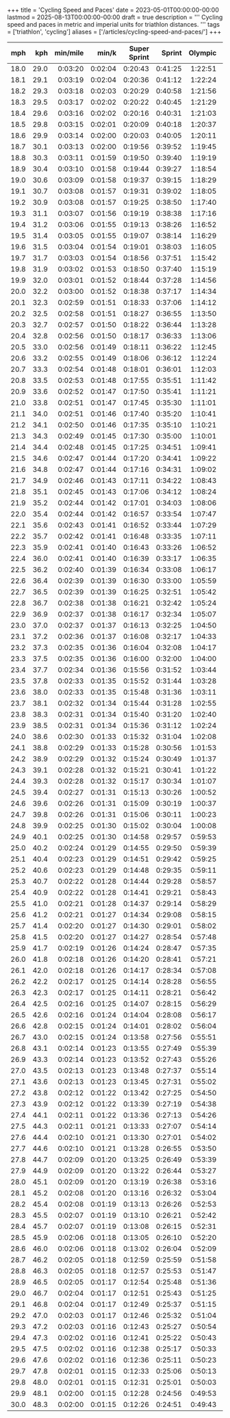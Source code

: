 +++
title = 'Cycling Speed and Paces'
date = 2023-05-01T00:00:00-00:00
lastmod = 2025-08-13T00:00:00-00:00
draft = true
description = '''
Cycling speed and paces in metric and imperial units for triathlon distances.
'''
tags = ['triathlon', 'cycling']
aliases = ['/articles/cycling-speed-and-paces/']
+++

| mph  | kph  | min/mile | min/k   | Super Sprint | Sprint  | Olympic | PTO 100km | Half IRONMAN | IRONMAN |
| ---: | ---: | -------: | ------: | -----------: | ------: | ------: | --------: | -----------: | ------: |
| 18.0 | 29.0 |  0:03:20 | 0:02:04 |      0:20:43 | 0:41:25 | 1:22:51 |   2:45:42 |      3:06:40 | 6:13:20 |
| 18.1 | 29.1 |  0:03:19 | 0:02:04 |      0:20:36 | 0:41:12 | 1:22:24 |   2:44:47 |      3:05:38 | 6:11:16 |
| 18.2 | 29.3 |  0:03:18 | 0:02:03 |      0:20:29 | 0:40:58 | 1:21:56 |   2:43:53 |      3:04:37 | 6:09:14 |
| 18.3 | 29.5 |  0:03:17 | 0:02:02 |      0:20:22 | 0:40:45 | 1:21:29 |   2:42:59 |      3:03:36 | 6:07:13 |
| 18.4 | 29.6 |  0:03:16 | 0:02:02 |      0:20:16 | 0:40:31 | 1:21:03 |   2:42:06 |      3:02:37 | 6:05:13 |
| 18.5 | 29.8 |  0:03:15 | 0:02:01 |      0:20:09 | 0:40:18 | 1:20:37 |   2:41:13 |      3:01:37 | 6:03:15 |
| 18.6 | 29.9 |  0:03:14 | 0:02:00 |      0:20:03 | 0:40:05 | 1:20:11 |   2:40:21 |      3:00:39 | 6:01:17 |
| 18.7 | 30.1 |  0:03:13 | 0:02:00 |      0:19:56 | 0:39:52 | 1:19:45 |   2:39:30 |      2:59:41 | 5:59:21 |
| 18.8 | 30.3 |  0:03:11 | 0:01:59 |      0:19:50 | 0:39:40 | 1:19:19 |   2:38:39 |      2:58:43 | 5:57:27 |
| 18.9 | 30.4 |  0:03:10 | 0:01:58 |      0:19:44 | 0:39:27 | 1:18:54 |   2:37:49 |      2:57:47 | 5:55:33 |
| 19.0 | 30.6 |  0:03:09 | 0:01:58 |      0:19:37 | 0:39:15 | 1:18:29 |   2:36:59 |      2:56:51 | 5:53:41 |
| 19.1 | 30.7 |  0:03:08 | 0:01:57 |      0:19:31 | 0:39:02 | 1:18:05 |   2:36:09 |      2:55:55 | 5:51:50 |
| 19.2 | 30.9 |  0:03:08 | 0:01:57 |      0:19:25 | 0:38:50 | 1:17:40 |   2:35:21 |      2:55:00 | 5:50:00 |
| 19.3 | 31.1 |  0:03:07 | 0:01:56 |      0:19:19 | 0:38:38 | 1:17:16 |   2:34:32 |      2:54:06 | 5:48:11 |
| 19.4 | 31.2 |  0:03:06 | 0:01:55 |      0:19:13 | 0:38:26 | 1:16:52 |   2:33:45 |      2:53:12 | 5:46:24 |
| 19.5 | 31.4 |  0:03:05 | 0:01:55 |      0:19:07 | 0:38:14 | 1:16:29 |   2:32:57 |      2:52:18 | 5:44:37 |
| 19.6 | 31.5 |  0:03:04 | 0:01:54 |      0:19:01 | 0:38:03 | 1:16:05 |   2:32:10 |      2:51:26 | 5:42:51 |
| 19.7 | 31.7 |  0:03:03 | 0:01:54 |      0:18:56 | 0:37:51 | 1:15:42 |   2:31:24 |      2:50:34 | 5:41:07 |
| 19.8 | 31.9 |  0:03:02 | 0:01:53 |      0:18:50 | 0:37:40 | 1:15:19 |   2:30:38 |      2:49:42 | 5:39:24 |
| 19.9 | 32.0 |  0:03:01 | 0:01:52 |      0:18:44 | 0:37:28 | 1:14:56 |   2:29:53 |      2:48:51 | 5:37:41 |
| 20.0 | 32.2 |  0:03:00 | 0:01:52 |      0:18:38 | 0:37:17 | 1:14:34 |   2:29:08 |      2:48:00 | 5:36:00 |
| 20.1 | 32.3 |  0:02:59 | 0:01:51 |      0:18:33 | 0:37:06 | 1:14:12 |   2:28:23 |      2:47:10 | 5:34:20 |
| 20.2 | 32.5 |  0:02:58 | 0:01:51 |      0:18:27 | 0:36:55 | 1:13:50 |   2:27:39 |      2:46:20 | 5:32:40 |
| 20.3 | 32.7 |  0:02:57 | 0:01:50 |      0:18:22 | 0:36:44 | 1:13:28 |   2:26:56 |      2:45:31 | 5:31:02 |
| 20.4 | 32.8 |  0:02:56 | 0:01:50 |      0:18:17 | 0:36:33 | 1:13:06 |   2:26:12 |      2:44:42 | 5:29:25 |
| 20.5 | 33.0 |  0:02:56 | 0:01:49 |      0:18:11 | 0:36:22 | 1:12:45 |   2:25:30 |      2:43:54 | 5:27:48 |
| 20.6 | 33.2 |  0:02:55 | 0:01:49 |      0:18:06 | 0:36:12 | 1:12:24 |   2:24:47 |      2:43:06 | 5:26:13 |
| 20.7 | 33.3 |  0:02:54 | 0:01:48 |      0:18:01 | 0:36:01 | 1:12:03 |   2:24:05 |      2:42:19 | 5:24:38 |
| 20.8 | 33.5 |  0:02:53 | 0:01:48 |      0:17:55 | 0:35:51 | 1:11:42 |   2:23:24 |      2:41:32 | 5:23:05 |
| 20.9 | 33.6 |  0:02:52 | 0:01:47 |      0:17:50 | 0:35:41 | 1:11:21 |   2:22:42 |      2:40:46 | 5:21:32 |
| 21.0 | 33.8 |  0:02:51 | 0:01:47 |      0:17:45 | 0:35:30 | 1:11:01 |   2:22:02 |      2:40:00 | 5:20:00 |
| 21.1 | 34.0 |  0:02:51 | 0:01:46 |      0:17:40 | 0:35:20 | 1:10:41 |   2:21:21 |      2:39:15 | 5:18:29 |
| 21.2 | 34.1 |  0:02:50 | 0:01:46 |      0:17:35 | 0:35:10 | 1:10:21 |   2:20:41 |      2:38:29 | 5:16:59 |
| 21.3 | 34.3 |  0:02:49 | 0:01:45 |      0:17:30 | 0:35:00 | 1:10:01 |   2:20:02 |      2:37:45 | 5:15:30 |
| 21.4 | 34.4 |  0:02:48 | 0:01:45 |      0:17:25 | 0:34:51 | 1:09:41 |   2:19:22 |      2:37:01 | 5:14:01 |
| 21.5 | 34.6 |  0:02:47 | 0:01:44 |      0:17:20 | 0:34:41 | 1:09:22 |   2:18:44 |      2:36:17 | 5:12:33 |
| 21.6 | 34.8 |  0:02:47 | 0:01:44 |      0:17:16 | 0:34:31 | 1:09:02 |   2:18:05 |      2:35:33 | 5:11:07 |
| 21.7 | 34.9 |  0:02:46 | 0:01:43 |      0:17:11 | 0:34:22 | 1:08:43 |   2:17:27 |      2:34:50 | 5:09:41 |
| 21.8 | 35.1 |  0:02:45 | 0:01:43 |      0:17:06 | 0:34:12 | 1:08:24 |   2:16:49 |      2:34:08 | 5:08:15 |
| 21.9 | 35.2 |  0:02:44 | 0:01:42 |      0:17:01 | 0:34:03 | 1:08:06 |   2:16:11 |      2:33:25 | 5:06:51 |
| 22.0 | 35.4 |  0:02:44 | 0:01:42 |      0:16:57 | 0:33:54 | 1:07:47 |   2:15:34 |      2:32:44 | 5:05:27 |
| 22.1 | 35.6 |  0:02:43 | 0:01:41 |      0:16:52 | 0:33:44 | 1:07:29 |   2:14:58 |      2:32:02 | 5:04:04 |
| 22.2 | 35.7 |  0:02:42 | 0:01:41 |      0:16:48 | 0:33:35 | 1:07:11 |   2:14:21 |      2:31:21 | 5:02:42 |
| 22.3 | 35.9 |  0:02:41 | 0:01:40 |      0:16:43 | 0:33:26 | 1:06:52 |   2:13:45 |      2:30:40 | 5:01:21 |
| 22.4 | 36.0 |  0:02:41 | 0:01:40 |      0:16:39 | 0:33:17 | 1:06:35 |   2:13:09 |      2:30:00 | 5:00:00 |
| 22.5 | 36.2 |  0:02:40 | 0:01:39 |      0:16:34 | 0:33:08 | 1:06:17 |   2:12:34 |      2:29:20 | 4:58:40 |
| 22.6 | 36.4 |  0:02:39 | 0:01:39 |      0:16:30 | 0:33:00 | 1:05:59 |   2:11:58 |      2:28:40 | 4:57:21 |
| 22.7 | 36.5 |  0:02:39 | 0:01:39 |      0:16:25 | 0:32:51 | 1:05:42 |   2:11:23 |      2:28:01 | 4:56:02 |
| 22.8 | 36.7 |  0:02:38 | 0:01:38 |      0:16:21 | 0:32:42 | 1:05:24 |   2:10:49 |      2:27:22 | 4:54:44 |
| 22.9 | 36.9 |  0:02:37 | 0:01:38 |      0:16:17 | 0:32:34 | 1:05:07 |   2:10:15 |      2:26:43 | 4:53:27 |
| 23.0 | 37.0 |  0:02:37 | 0:01:37 |      0:16:13 | 0:32:25 | 1:04:50 |   2:09:41 |      2:26:05 | 4:52:10 |
| 23.1 | 37.2 |  0:02:36 | 0:01:37 |      0:16:08 | 0:32:17 | 1:04:33 |   2:09:07 |      2:25:27 | 4:50:55 |
| 23.2 | 37.3 |  0:02:35 | 0:01:36 |      0:16:04 | 0:32:08 | 1:04:17 |   2:08:34 |      2:24:50 | 4:49:39 |
| 23.3 | 37.5 |  0:02:35 | 0:01:36 |      0:16:00 | 0:32:00 | 1:04:00 |   2:08:00 |      2:24:12 | 4:48:25 |
| 23.4 | 37.7 |  0:02:34 | 0:01:36 |      0:15:56 | 0:31:52 | 1:03:44 |   2:07:28 |      2:23:35 | 4:47:11 |
| 23.5 | 37.8 |  0:02:33 | 0:01:35 |      0:15:52 | 0:31:44 | 1:03:28 |   2:06:55 |      2:22:59 | 4:45:57 |
| 23.6 | 38.0 |  0:02:33 | 0:01:35 |      0:15:48 | 0:31:36 | 1:03:11 |   2:06:23 |      2:22:22 | 4:44:45 |
| 23.7 | 38.1 |  0:02:32 | 0:01:34 |      0:15:44 | 0:31:28 | 1:02:55 |   2:05:51 |      2:21:46 | 4:43:33 |
| 23.8 | 38.3 |  0:02:31 | 0:01:34 |      0:15:40 | 0:31:20 | 1:02:40 |   2:05:19 |      2:21:11 | 4:42:21 |
| 23.9 | 38.5 |  0:02:31 | 0:01:34 |      0:15:36 | 0:31:12 | 1:02:24 |   2:04:48 |      2:20:35 | 4:41:10 |
| 24.0 | 38.6 |  0:02:30 | 0:01:33 |      0:15:32 | 0:31:04 | 1:02:08 |   2:04:16 |      2:20:00 | 4:40:00 |
| 24.1 | 38.8 |  0:02:29 | 0:01:33 |      0:15:28 | 0:30:56 | 1:01:53 |   2:03:46 |      2:19:25 | 4:38:50 |
| 24.2 | 38.9 |  0:02:29 | 0:01:32 |      0:15:24 | 0:30:49 | 1:01:37 |   2:03:15 |      2:18:51 | 4:37:41 |
| 24.3 | 39.1 |  0:02:28 | 0:01:32 |      0:15:21 | 0:30:41 | 1:01:22 |   2:02:44 |      2:18:16 | 4:36:33 |
| 24.4 | 39.3 |  0:02:28 | 0:01:32 |      0:15:17 | 0:30:34 | 1:01:07 |   2:02:14 |      2:17:42 | 4:35:25 |
| 24.5 | 39.4 |  0:02:27 | 0:01:31 |      0:15:13 | 0:30:26 | 1:00:52 |   2:01:44 |      2:17:09 | 4:34:17 |
| 24.6 | 39.6 |  0:02:26 | 0:01:31 |      0:15:09 | 0:30:19 | 1:00:37 |   2:01:15 |      2:16:35 | 4:33:10 |
| 24.7 | 39.8 |  0:02:26 | 0:01:31 |      0:15:06 | 0:30:11 | 1:00:23 |   2:00:45 |      2:16:02 | 4:32:04 |
| 24.8 | 39.9 |  0:02:25 | 0:01:30 |      0:15:02 | 0:30:04 | 1:00:08 |   2:00:16 |      2:15:29 | 4:30:58 |
| 24.9 | 40.1 |  0:02:25 | 0:01:30 |      0:14:58 | 0:29:57 | 0:59:53 |   1:59:47 |      2:14:56 | 4:29:53 |
| 25.0 | 40.2 |  0:02:24 | 0:01:29 |      0:14:55 | 0:29:50 | 0:59:39 |   1:59:18 |      2:14:24 | 4:28:48 |
| 25.1 | 40.4 |  0:02:23 | 0:01:29 |      0:14:51 | 0:29:42 | 0:59:25 |   1:58:50 |      2:13:52 | 4:27:44 |
| 25.2 | 40.6 |  0:02:23 | 0:01:29 |      0:14:48 | 0:29:35 | 0:59:11 |   1:58:21 |      2:13:20 | 4:26:40 |
| 25.3 | 40.7 |  0:02:22 | 0:01:28 |      0:14:44 | 0:29:28 | 0:58:57 |   1:57:53 |      2:12:48 | 4:25:37 |
| 25.4 | 40.9 |  0:02:22 | 0:01:28 |      0:14:41 | 0:29:21 | 0:58:43 |   1:57:25 |      2:12:17 | 4:24:34 |
| 25.5 | 41.0 |  0:02:21 | 0:01:28 |      0:14:37 | 0:29:14 | 0:58:29 |   1:56:58 |      2:11:46 | 4:23:32 |
| 25.6 | 41.2 |  0:02:21 | 0:01:27 |      0:14:34 | 0:29:08 | 0:58:15 |   1:56:30 |      2:11:15 | 4:22:30 |
| 25.7 | 41.4 |  0:02:20 | 0:01:27 |      0:14:30 | 0:29:01 | 0:58:02 |   1:56:03 |      2:10:44 | 4:21:29 |
| 25.8 | 41.5 |  0:02:20 | 0:01:27 |      0:14:27 | 0:28:54 | 0:57:48 |   1:55:36 |      2:10:14 | 4:20:28 |
| 25.9 | 41.7 |  0:02:19 | 0:01:26 |      0:14:24 | 0:28:47 | 0:57:35 |   1:55:09 |      2:09:44 | 4:19:28 |
| 26.0 | 41.8 |  0:02:18 | 0:01:26 |      0:14:20 | 0:28:41 | 0:57:21 |   1:54:43 |      2:09:14 | 4:18:28 |
| 26.1 | 42.0 |  0:02:18 | 0:01:26 |      0:14:17 | 0:28:34 | 0:57:08 |   1:54:17 |      2:08:44 | 4:17:28 |
| 26.2 | 42.2 |  0:02:17 | 0:01:25 |      0:14:14 | 0:28:28 | 0:56:55 |   1:53:50 |      2:08:15 | 4:16:29 |
| 26.3 | 42.3 |  0:02:17 | 0:01:25 |      0:14:11 | 0:28:21 | 0:56:42 |   1:53:24 |      2:07:45 | 4:15:31 |
| 26.4 | 42.5 |  0:02:16 | 0:01:25 |      0:14:07 | 0:28:15 | 0:56:29 |   1:52:59 |      2:07:16 | 4:14:33 |
| 26.5 | 42.6 |  0:02:16 | 0:01:24 |      0:14:04 | 0:28:08 | 0:56:17 |   1:52:33 |      2:06:48 | 4:13:35 |
| 26.6 | 42.8 |  0:02:15 | 0:01:24 |      0:14:01 | 0:28:02 | 0:56:04 |   1:52:08 |      2:06:19 | 4:12:38 |
| 26.7 | 43.0 |  0:02:15 | 0:01:24 |      0:13:58 | 0:27:56 | 0:55:51 |   1:51:42 |      2:05:51 | 4:11:41 |
| 26.8 | 43.1 |  0:02:14 | 0:01:23 |      0:13:55 | 0:27:49 | 0:55:39 |   1:51:17 |      2:05:22 | 4:10:45 |
| 26.9 | 43.3 |  0:02:14 | 0:01:23 |      0:13:52 | 0:27:43 | 0:55:26 |   1:50:53 |      2:04:54 | 4:09:49 |
| 27.0 | 43.5 |  0:02:13 | 0:01:23 |      0:13:48 | 0:27:37 | 0:55:14 |   1:50:28 |      2:04:27 | 4:08:53 |
| 27.1 | 43.6 |  0:02:13 | 0:01:23 |      0:13:45 | 0:27:31 | 0:55:02 |   1:50:04 |      2:03:59 | 4:07:58 |
| 27.2 | 43.8 |  0:02:12 | 0:01:22 |      0:13:42 | 0:27:25 | 0:54:50 |   1:49:39 |      2:03:32 | 4:07:04 |
| 27.3 | 43.9 |  0:02:12 | 0:01:22 |      0:13:39 | 0:27:19 | 0:54:38 |   1:49:15 |      2:03:05 | 4:06:09 |
| 27.4 | 44.1 |  0:02:11 | 0:01:22 |      0:13:36 | 0:27:13 | 0:54:26 |   1:48:51 |      2:02:38 | 4:05:15 |
| 27.5 | 44.3 |  0:02:11 | 0:01:21 |      0:13:33 | 0:27:07 | 0:54:14 |   1:48:27 |      2:02:11 | 4:04:22 |
| 27.6 | 44.4 |  0:02:10 | 0:01:21 |      0:13:30 | 0:27:01 | 0:54:02 |   1:48:04 |      2:01:44 | 4:03:29 |
| 27.7 | 44.6 |  0:02:10 | 0:01:21 |      0:13:28 | 0:26:55 | 0:53:50 |   1:47:40 |      2:01:18 | 4:02:36 |
| 27.8 | 44.7 |  0:02:09 | 0:01:20 |      0:13:25 | 0:26:49 | 0:53:39 |   1:47:17 |      2:00:52 | 4:01:44 |
| 27.9 | 44.9 |  0:02:09 | 0:01:20 |      0:13:22 | 0:26:44 | 0:53:27 |   1:46:54 |      2:00:26 | 4:00:52 |
| 28.0 | 45.1 |  0:02:09 | 0:01:20 |      0:13:19 | 0:26:38 | 0:53:16 |   1:46:31 |      2:00:00 | 4:00:00 |
| 28.1 | 45.2 |  0:02:08 | 0:01:20 |      0:13:16 | 0:26:32 | 0:53:04 |   1:46:09 |      1:59:34 | 3:59:09 |
| 28.2 | 45.4 |  0:02:08 | 0:01:19 |      0:13:13 | 0:26:26 | 0:52:53 |   1:45:46 |      1:59:09 | 3:58:18 |
| 28.3 | 45.5 |  0:02:07 | 0:01:19 |      0:13:10 | 0:26:21 | 0:52:42 |   1:45:24 |      1:58:44 | 3:57:27 |
| 28.4 | 45.7 |  0:02:07 | 0:01:19 |      0:13:08 | 0:26:15 | 0:52:31 |   1:45:01 |      1:58:19 | 3:56:37 |
| 28.5 | 45.9 |  0:02:06 | 0:01:18 |      0:13:05 | 0:26:10 | 0:52:20 |   1:44:39 |      1:57:54 | 3:55:47 |
| 28.6 | 46.0 |  0:02:06 | 0:01:18 |      0:13:02 | 0:26:04 | 0:52:09 |   1:44:17 |      1:57:29 | 3:54:58 |
| 28.7 | 46.2 |  0:02:05 | 0:01:18 |      0:12:59 | 0:25:59 | 0:51:58 |   1:43:55 |      1:57:04 | 3:54:09 |
| 28.8 | 46.3 |  0:02:05 | 0:01:18 |      0:12:57 | 0:25:53 | 0:51:47 |   1:43:34 |      1:56:40 | 3:53:20 |
| 28.9 | 46.5 |  0:02:05 | 0:01:17 |      0:12:54 | 0:25:48 | 0:51:36 |   1:43:12 |      1:56:16 | 3:52:32 |
| 29.0 | 46.7 |  0:02:04 | 0:01:17 |      0:12:51 | 0:25:43 | 0:51:25 |   1:42:51 |      1:55:52 | 3:51:43 |
| 29.1 | 46.8 |  0:02:04 | 0:01:17 |      0:12:49 | 0:25:37 | 0:51:15 |   1:42:30 |      1:55:28 | 3:50:56 |
| 29.2 | 47.0 |  0:02:03 | 0:01:17 |      0:12:46 | 0:25:32 | 0:51:04 |   1:42:09 |      1:55:04 | 3:50:08 |
| 29.3 | 47.2 |  0:02:03 | 0:01:16 |      0:12:43 | 0:25:27 | 0:50:54 |   1:41:48 |      1:54:41 | 3:49:21 |
| 29.4 | 47.3 |  0:02:02 | 0:01:16 |      0:12:41 | 0:25:22 | 0:50:43 |   1:41:27 |      1:54:17 | 3:48:34 |
| 29.5 | 47.5 |  0:02:02 | 0:01:16 |      0:12:38 | 0:25:17 | 0:50:33 |   1:41:06 |      1:53:54 | 3:47:48 |
| 29.6 | 47.6 |  0:02:02 | 0:01:16 |      0:12:36 | 0:25:11 | 0:50:23 |   1:40:46 |      1:53:31 | 3:47:02 |
| 29.7 | 47.8 |  0:02:01 | 0:01:15 |      0:12:33 | 0:25:06 | 0:50:13 |   1:40:25 |      1:53:08 | 3:46:16 |
| 29.8 | 48.0 |  0:02:01 | 0:01:15 |      0:12:31 | 0:25:01 | 0:50:03 |   1:40:05 |      1:52:45 | 3:45:30 |
| 29.9 | 48.1 |  0:02:00 | 0:01:15 |      0:12:28 | 0:24:56 | 0:49:53 |   1:39:45 |      1:52:22 | 3:44:45 |
| 30.0 | 48.3 |  0:02:00 | 0:01:15 |      0:12:26 | 0:24:51 | 0:49:43 |   1:39:25 |      1:52:00 | 3:44:00 |
